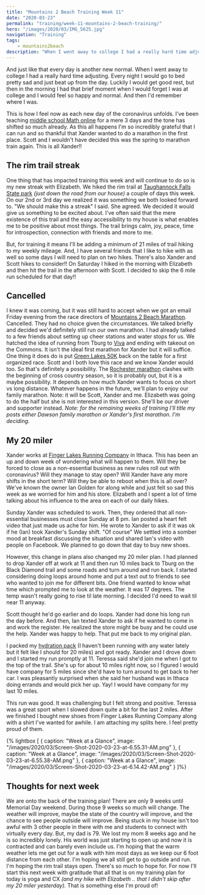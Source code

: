 ```yaml
---
title: "Mountains 2 Beach Training Week 11"
date: "2020-03-23"
permalink: "training/week-11-mountains-2-beach-training/"
hero: "/images/2020/03/IMG_5625.jpg"
navigation: "Training"
tags:
    - mountains2beach
description: "When I went away to college I had a really hard time adjusting. Every night I would go to bed pretty sad and just beat up from the day. Luckily I would get good rest, but then in the morning I had that brief moment when I would forget I was at college and I would feel so happy and normal. And then I'd remember where I was."
---
```


And just like that every day is another new normal. When I went away to college I had a really hard time adjusting. Every night I would go to bed pretty sad and just beat up from the day. Luckily I would get good rest, but then in the morning I had that brief moment when I would forget I was at college and I would feel so happy and normal. And then I'd remember where I was.

This is how I feel now as each new day of the coronavirus unfolds. I've been teaching [middle school Math online](https://mathista.org/) for a mere 3 days and the tone has shifted so much already. As this all happens I'm so incredibly grateful that I can run and so thankful that Xander wanted to do a marathon in the first place. Scott and I wouldn't have decided this was the spring to marathon train again. This is all Xander!!

## The rim trail streak

One thing that has impacted training this week and will continue to do so is my new streak with Elizabeth. We hiked the rim trail at [Taughannock Falls State park](https://taughannock.us/) _(just down the road from our house)_ a couple of days this week. On our 2nd or 3rd day we realized it was something we both looked forward to. "We should make this a streak" I said. She agreed. We decided it would give us something to be excited about. I've often said that the mere existence of this trail and the easy accessibility to my house is what enables me to be positive about most things. The trail brings calm, joy, peace, time for introspection, connection with friends and more to me.

But, for training it means I'll be adding a minimum of 21 miles of trail hiking to my weekly mileage. And, I have several friends that I like to hike with as well so some days I will need to plan on two hikes. There's also Xander and Scott hikes to consider!! On Saturday I hiked in the morning with Elizabeth and then hit the trail in the afternoon with Scott. I decided to skip the 6 mile run scheduled for that day!!

## Cancelled

I knew it was coming, but it was still hard to accept when we got an email Friday evening from the race directors of [Mountains 2 Beach Marathon](https://mountains2beachmarathon.com/). Cancelled. They had no choice given the circumstances. We talked briefly and decided we'd definitely still run our own marathon. I had already talked to a few friends about setting up cheer stations and water stops for us. We hatched the idea of running from Tburg to [Viva](https://www.vivataqueria.com/) and ending with takeout on the Commons. It isn't the ideal first marathon for Xander but it will suffice. One thing it does do is put [Green Lakes 50K](/race-report/green-lakes-50k-2/) back on the table for a first organized race. Scott and I both love this race and we know Xander would too. So that's definitely a possibility. The [Rochester marathon](/race-report/rochester-marathon-2012/) clashes with the beginning of cross country season, so it is probably out, but it is a maybe possibility. It depends on how much Xander wants to focus on short vs long distance. Whatever happens in the future, we'll plan to enjoy our family marathon. Note: it will be Scott, Xander and me. Elizabeth was going to do the half but she is not interested in this version. She'll be our driver and supporter instead. _Note: for the remaining weeks of training I'll title my posts either Dawson family marathon or Xander's first marathon. I'm deciding._

## My 20 miler

Xander works at [Finger Lakes Running Company](https://www.fingerlakesrunningco.com/) in Ithaca. This has been an up and down week of wondering what will happen to them. Will they be forced to close as a non-essential business as new rules roll out with coronavirus? Will they manage to stay open? Will Xander have any more shifts in the short term? Will they be able to reboot when this is all over? We've known the owner Ian Golden for along while and just felt so sad this week as we worried for him and his store. Elizabeth and I spent a lot of time talking about his influence to the area on each of our daily hikes.

Sunday Xander was scheduled to work. Then, they ordered that all non-essential businesses must close Sunday at 8 pm. Ian posted a heart felt video that just made us ache for him. He wrote to Xander to ask if it was ok if he (Ian) took Xander's Sunday shift. "Of course" We settled into a somber mood at breakfast discussing the situation and shared Ian's video with people on Facebook. We planned to go down that day to buy new shoes.

However, this change in plans also changed my 20 miler plan. I had planned to drop Xander off at work at 11 and then run 10 miles back to Tburg on the Black Diamond trail and some roads and turn around and run back. I started considering doing loops around home and put a text out to friends to see who wanted to join me for different bits. One friend wanted to know what time which prompted me to look at the weather. It was 17 degrees. The temp wasn't really going to rise til late morning. I decided I'd need to wait til near 11 anyway.

Scott thought he'd go earlier and do loops. Xander had done his long run the day before. And then, Ian texted Xander to ask if he wanted to come in and work the register. He realized the store might be busy and he could use the help. Xander was happy to help. That put me back to my original plan.

I packed my [hydration pack](/musings/my-9-must-have-items-for-happy-running/) (I haven't been running with any water lately but it felt like I should for 20 miles) and got ready. Xander and I drove down and I started my run promptly at 11. Teressa said she'd join me when I got to the top of the trail. She's up for about 10 miles right now, so I figured I would have company for 5 miles since she'd have to turn around to get back to her car. I was pleasantly surprised when she said her husband was in Ithaca doing errands and would pick her up. Yay! I would have company for my last 10 miles.

This run was good. It was challenging but I felt strong and positive. Teressa was a great sport when I slowed down quite a bit for the last 2 miles. After we finished I bought new shoes from Finger Lakes Running Company along with a shirt I've wanted for awhile. I am attaching my splits here. I feel pretty proud of them.

{% lightbox [
    { caption: "Week at a Glance", image: "/images/2020/03/Screen-Shot-2020-03-23-at-6.55.31-AM.png" },
    { caption: "Week at a Glance", image: "/images/2020/03/Screen-Shot-2020-03-23-at-6.55.38-AM.png" },
    { caption: "Week at a Glance", image: "/images/2020/03/Screen-Shot-2020-03-23-at-6.14.42-AM.png" }
]%}

## Thoughts for next week

We are onto the back of the training plan! There are only 9 weeks until Memorial Day weekend. During those 9 weeks so much will change. The weather will improve, maybe the state of the country will improve, and the chance to see people outside will improve. Being stuck in my house isn't too awful with 3 other people in there with me and students to connect with virtually every day. But, my dad is 79. We lost my mom 8 weeks ago and he is so incredibly lonely. His world was just starting to open up and now it is contracted and can barely even include us. I'm hoping that the warm weather lets me get out for a walk with him most days as we keep our 6 foot distance from each other. I'm hoping we all still get to go outside and run. I'm hoping the rim trail stays open. There's so much to hope for. For now I'll start this next week with gratitude that all that is on my training plan for today is yoga and CX _(and my hike with Elizabeth .. that I didn't skip after my 20 miler yesterday)._ That is something else I'm proud of!
